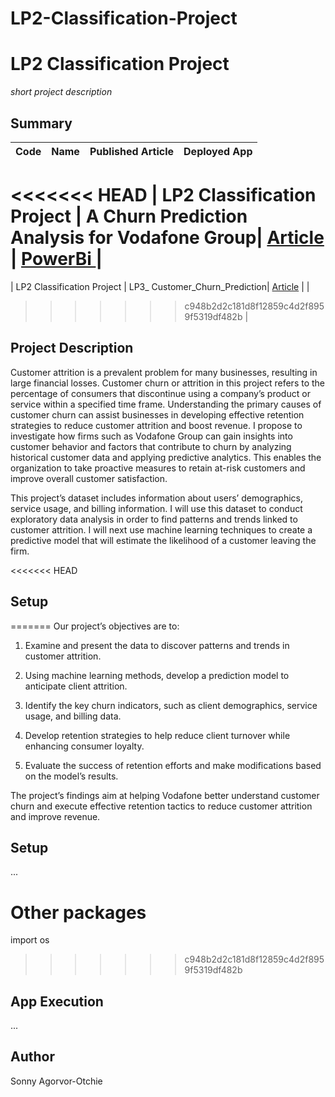 # LP2-Classification-Project

# LP2 Classification Project 
*short project description*

## Summary
| Code      | Name        | Published Article |  Deployed App |
|-----------|-------------|:-------------:|------:|
<<<<<<< HEAD
| LP2 Classification Project  | A Churn Prediction Analysis for Vodafone Group| [Article](https://medium.com/@otchie.sonny/maximizing-customer-retention-a-churn-prediction-analysis-for-vodafone-group-ee561f98a4cd) | [PowerBi ]() |
=======
| LP2 Classification Project | LP3_ Customer_Churn_Prediction| [Article](https://medium.com/@otchie.sonny/maximizing-customer-retention-a-churn-prediction-analysis-for-vodafone-group-ee561f98a4cd) | []() |
>>>>>>> c948b2d2c181d8f12859c4d2f8959f5319df482b
|  
## Project Description
Customer attrition is a prevalent problem for many businesses, resulting in large financial losses. Customer churn or attrition in this project refers to the percentage of consumers that discontinue using a company’s product or service within a specified time frame. Understanding the primary causes of customer churn can assist businesses in developing effective retention strategies to reduce customer attrition and boost revenue. I propose to investigate how firms such as Vodafone Group can gain insights into customer behavior and factors that contribute to churn by analyzing historical customer data and applying predictive analytics. This enables the organization to take proactive measures to retain at-risk customers and improve overall customer satisfaction.

This project’s dataset includes information about users’ demographics, service usage, and billing information. I will use this dataset to conduct exploratory data analysis in order to find patterns and trends linked to customer attrition. I will next use machine learning techniques to create a predictive model that will estimate the likelihood of a customer leaving the firm.

<<<<<<< HEAD

## Setup

=======
Our project’s objectives are to:

1. Examine and present the data to discover patterns and trends in customer attrition.

2. Using machine learning methods, develop a prediction model to anticipate client attrition.

3. Identify the key churn indicators, such as client demographics, service usage, and billing data.

4. Develop retention strategies to help reduce client turnover while enhancing consumer loyalty.

5. Evaluate the success of retention efforts and make modifications based on the model’s results.

The project’s findings aim at helping Vodafone better understand customer churn and execute effective retention tactics to reduce customer attrition and improve revenue.

## Setup



...

# Other packages
import os
>>>>>>> c948b2d2c181d8f12859c4d2f8959f5319df482b

## App Execution
...

## Author
Sonny Agorvor-Otchie 


